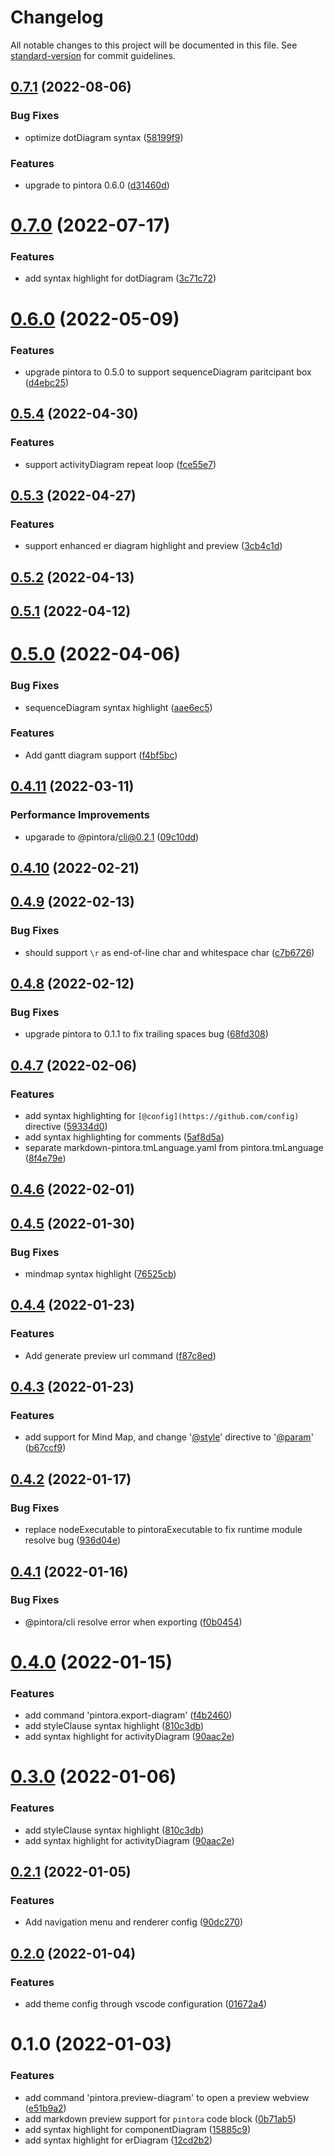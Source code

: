 # Changelog

All notable changes to this project will be documented in this file. See [standard-version](https://github.com/conventional-changelog/standard-version) for commit guidelines.

## [0.7.1](https://github.com/hikerpig/pintora-vscode/compare/v0.7.0...v0.7.1) (2022-08-06)


### Bug Fixes

* optimize dotDiagram syntax ([58199f9](https://github.com/hikerpig/pintora-vscode/commit/58199f93fe8f9c0ac57db1e0653cd1bb973aac78))


### Features

* upgrade to pintora 0.6.0 ([d31460d](https://github.com/hikerpig/pintora-vscode/commit/d31460d131c017e5b23afafd4b3c1ea505e2e895))



# [0.7.0](https://github.com/hikerpig/pintora-vscode/compare/v0.6.0...v0.7.0) (2022-07-17)


### Features

* add syntax highlight for dotDiagram ([3c71c72](https://github.com/hikerpig/pintora-vscode/commit/3c71c72bf9cc9a50107c696f6f67f36135a3f7df))



# [0.6.0](https://github.com/hikerpig/pintora-vscode/compare/v0.5.4...v0.6.0) (2022-05-09)


### Features

* upgrade pintora to 0.5.0 to support sequenceDiagram paritcipant box ([d4ebc25](https://github.com/hikerpig/pintora-vscode/commit/d4ebc259d2ec3642d0f4d1ad77857d8bf4408b67))



## [0.5.4](https://github.com/hikerpig/pintora-vscode/compare/v0.5.3...v0.5.4) (2022-04-30)


### Features

* support activityDiagram repeat loop ([fce55e7](https://github.com/hikerpig/pintora-vscode/commit/fce55e71a86a12c3102ee8358c1468ab36ed77fc))



## [0.5.3](https://github.com/hikerpig/pintora-vscode/compare/v0.5.2...v0.5.3) (2022-04-27)


### Features

* support enhanced er diagram highlight and preview ([3cb4c1d](https://github.com/hikerpig/pintora-vscode/commit/3cb4c1dde33b2d6051647c1444448eb0c70e44f5))



## [0.5.2](https://github.com/hikerpig/pintora-vscode/compare/v0.5.1...v0.5.2) (2022-04-13)



## [0.5.1](https://github.com/hikerpig/pintora-vscode/compare/v0.5.0...v0.5.1) (2022-04-12)



# [0.5.0](https://github.com/hikerpig/pintora-vscode/compare/v0.4.11...v0.5.0) (2022-04-06)


### Bug Fixes

* sequenceDiagram syntax highlight ([aae6ec5](https://github.com/hikerpig/pintora-vscode/commit/aae6ec5329f5ab3737564e242a8bd8cef48f10c8))


### Features

* Add gantt diagram support ([f4bf5bc](https://github.com/hikerpig/pintora-vscode/commit/f4bf5bc35022a28df03989100c1a9c11acf302b9))



## [0.4.11](https://github.com/hikerpig/pintora-vscode/compare/v0.4.10...v0.4.11) (2022-03-11)


### Performance Improvements

* upgarade to @pintora/cli@0.2.1 ([09c10dd](https://github.com/hikerpig/pintora-vscode/commit/09c10ddf48a141411afb4ee4fd2142b61b1f4dc0))



## [0.4.10](https://github.com/hikerpig/pintora-vscode/compare/v0.4.9...v0.4.10) (2022-02-21)



## [0.4.9](https://github.com/hikerpig/pintora-vscode/compare/v0.4.8...v0.4.9) (2022-02-13)


### Bug Fixes

* should support `\r` as end-of-line char and whitespace char ([c7b6726](https://github.com/hikerpig/pintora-vscode/commit/c7b6726148d34a0357638618976bc131caeb65f7))



## [0.4.8](https://github.com/hikerpig/pintora-vscode/compare/v0.4.7...v0.4.8) (2022-02-12)


### Bug Fixes

* upgrade pintora to 0.1.1 to fix trailing spaces bug ([68fd308](https://github.com/hikerpig/pintora-vscode/commit/68fd308534e8341030c0b4ba512e4f64c187d907))



## [0.4.7](https://github.com/hikerpig/pintora-vscode/compare/v0.4.6...v0.4.7) (2022-02-06)


### Features

* add syntax highlighting for `[@config](https://github.com/config)` directive ([59334d0](https://github.com/hikerpig/pintora-vscode/commit/59334d047fe3ba3abd5517a75250ede246937d02))
* add syntax highlighting for comments ([5af8d5a](https://github.com/hikerpig/pintora-vscode/commit/5af8d5a76727e0a5de60f38502715ca8a517cb88))
* separate markdown-pintora.tmLanguage.yaml from pintora.tmLanguage ([8f4e79e](https://github.com/hikerpig/pintora-vscode/commit/8f4e79e5191e188e4e7d5babf44d2c96b2a6d15b))



## [0.4.6](https://github.com/hikerpig/pintora-vscode/compare/v0.4.5...v0.4.6) (2022-02-01)



## [0.4.5](https://github.com/hikerpig/pintora-vscode/compare/v0.4.4...v0.4.5) (2022-01-30)


### Bug Fixes

* mindmap syntax highlight ([76525cb](https://github.com/hikerpig/pintora-vscode/commit/76525cb18edc9b715ad35818662ada091bd724dc))



## [0.4.4](https://github.com/hikerpig/pintora-vscode/compare/v0.4.3...v0.4.4) (2022-01-23)


### Features

* Add generate preview url command ([f87c8ed](https://github.com/hikerpig/pintora-vscode/commit/f87c8ed5e2a4813fd024af77ef61cb6f2b8f1855))



## [0.4.3](https://github.com/hikerpig/pintora-vscode/compare/v0.4.2...v0.4.3) (2022-01-23)


### Features

* add support for Mind Map, and change '[@style](https://github.com/style)' directive to '[@param](https://github.com/config)' ([b67ccf9](https://github.com/hikerpig/pintora-vscode/commit/b67ccf9112676be1620e18c3098e38617799bfff))



## [0.4.2](https://github.com/hikerpig/pintora-vscode/compare/v0.4.1...v0.4.2) (2022-01-17)


### Bug Fixes

* replace nodeExecutable to  pintoraExecutable to fix runtime module resolve bug ([936d04e](https://github.com/hikerpig/pintora-vscode/commit/936d04e3a4ee128e1ce87bd99bb0f2a3133b2b44))



## [0.4.1](https://github.com/hikerpig/pintora-vscode/compare/v0.4.0...v0.4.1) (2022-01-16)


### Bug Fixes

* @pintora/cli resolve error when exporting ([f0b0454](https://github.com/hikerpig/pintora-vscode/commit/f0b04544faea062fbd2393f17b6b6ef98250917c))



# [0.4.0](https://github.com/hikerpig/pintora-vscode/compare/v0.2.1...v0.4.0) (2022-01-15)


### Features

* add command 'pintora.export-diagram' ([f4b2460](https://github.com/hikerpig/pintora-vscode/commit/f4b2460b1bb96c49fa0f08b5d3f0aaadb2d34fee))
* add styleClause syntax highlight ([810c3db](https://github.com/hikerpig/pintora-vscode/commit/810c3dbfe72c774fab08b1d085b190ca91b16de8))
* add syntax highlight for activityDiagram ([90aac2e](https://github.com/hikerpig/pintora-vscode/commit/90aac2ebe8d4528774e0e7c1aac1dfcbd4bd80a6))



# [0.3.0](https://github.com/hikerpig/pintora-vscode/compare/v0.2.1...v0.3.0) (2022-01-06)


### Features

* add styleClause syntax highlight ([810c3db](https://github.com/hikerpig/pintora-vscode/commit/810c3dbfe72c774fab08b1d085b190ca91b16de8))
* add syntax highlight for activityDiagram ([90aac2e](https://github.com/hikerpig/pintora-vscode/commit/90aac2ebe8d4528774e0e7c1aac1dfcbd4bd80a6))



## [0.2.1](https://github.com/hikerpig/pintora-vscode/compare/v0.2.0...v0.2.1) (2022-01-05)


### Features

* Add navigation menu and renderer config ([90dc270](https://github.com/hikerpig/pintora-vscode/commit/90dc270d8335d351d8a8dbc87fa430dc4787cf57))



## [0.2.0](https://github.com/hikerpig/pintora-vscode/compare/v0.1.0...v0.2.0) (2022-01-04)


### Features

* add theme config through vscode configuration ([01672a4](https://github.com/hikerpig/pintora-vscode/commit/01672a4266d972d0f669b75505c8ddd9fe0b9437))

# 0.1.0 (2022-01-03)


### Features

* add command 'pintora.preview-diagram' to open a preview webview ([e51b9a2](https://github.com/hikerpig/pintora-vscode/commit/e51b9a2b8ee230e70fcc963c12d1543055fd1a94))
* add markdown preview support for `pintora` code block ([0b71ab5](https://github.com/hikerpig/pintora-vscode/commit/0b71ab58ece2fd932240c5e2a132e6aef477930f))
* add syntax highlight for componentDiagram ([15885c9](https://github.com/hikerpig/pintora-vscode/commit/15885c9c4670be832e2a9a47ea30016f6518fa84))
* add syntax highlight for erDiagram ([12cd2b2](https://github.com/hikerpig/pintora-vscode/commit/12cd2b2bc9c3a773207e7fba959c81f779808ed8))
